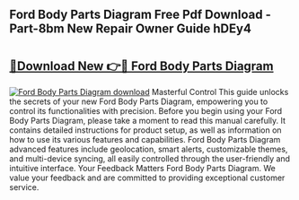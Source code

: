 ## Ford Body Parts Diagram Free Pdf Download - Part-8bm New Repair Owner Guide hDEy4

# <h2><a href="http://dfn1y7r.blite.top/?on=Ford+Body+Parts+Diagram">🔗Download New 👉🔴 Ford Body Parts Diagram</a></h2>

[![Ford Body Parts Diagram download](https://i.imgur.com/lujVjoI.png)](http://dfn1y7r.blite.top/?on=Ford+Body+Parts+Diagram)
Masterful Control This guide unlocks the secrets of your new Ford Body Parts Diagram, empowering you to control its functionalities with precision. Before you begin using your Ford Body Parts Diagram, please take a moment to read this manual carefully. It contains detailed instructions for product setup, as well as information on how to use its various features and capabilities. Ford Body Parts Diagram advanced features include geolocation, smart alerts, customizable themes, and multi-device syncing, all easily controlled through the user-friendly and intuitive interface. Your Feedback Matters Ford Body Parts Diagram. We value your feedback and are committed to providing exceptional customer service.
